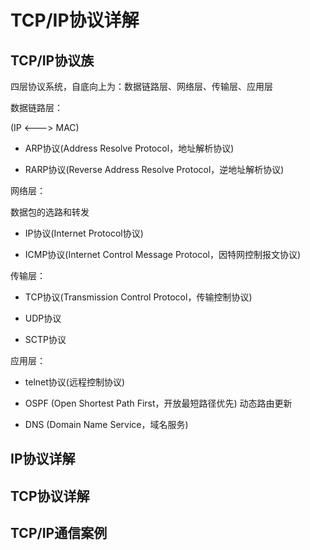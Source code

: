 # TCP/IP协议详解

## TCP/IP协议族

四层协议系统，自底向上为：数据链路层、网络层、传输层、应用层

数据链路层：

(IP <---> MAC)

- ARP协议(Address Resolve Protocol，地址解析协议)

- RARP协议(Reverse Address Resolve Protocol，逆地址解析协议)

网络层：

数据包的选路和转发

- IP协议(Internet Protocol协议)

- ICMP协议(Internet Control Message Protocol，因特网控制报文协议)

传输层：

- TCP协议(Transmission Control Protocol，传输控制协议)

- UDP协议

- SCTP协议

应用层：

- telnet协议(远程控制协议)

- OSPF (Open Shortest Path First，开放最短路径优先) 动态路由更新

- DNS (Domain Name Service，域名服务)


## IP协议详解

## TCP协议详解

## TCP/IP通信案例